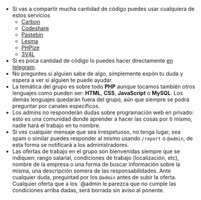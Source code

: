 * Si vas a compartir mucha cantidad de código puedes usar cualquiera de estos servicios
  * [Carbon](https://carbon.now.sh/)
  * [Codeshare](https://codeshare.io/)
  * [Pastebin](https://pastebin.com/)
  * [Lesma](https://lesma.eu/)
  * [PHPize](https://phpize.online/)
  * [3V4L](https://3v4l.org/)
* Si es poca cantidad de código lo puedes hacer directamente [en telegram](https://www.wikihow.com/Send-Code-on-Telegram).
* No preguntes si alguien sabe de algo, simplemente expón tu duda y espera a ver si alguien te puede ayudar.
* La temática del grupo es sobre todo **PHP** aunque tocamos también otros lenguajes como pueden ser:  **HTML**, **CSS**, **JavaScript** o **MySQL**. Los demás lenguajes quedarán fuera del grupo, aún que siempre se podrá preguntar por canales específicos.
* Los admins no responderán dudas sobre programación web en privado: esto es una comunidad donde aprender a hacer las cosas por ti mismo, nadie hará el trabajo en tu nombre.
* Si ves cualquier mensaje que sea irrespetuoso, no tenga lugar, sea spam o similar puedes responder al mismo usando `/report` o `@admin`, de esta forma se notificará a los administradores.
* Las ofertas de trabajo en el grupo son bienvenidas siempre que se indiquen: rango salarial, condiciones de trabajo (localización, etc), nombre de la empresa o una forma de buscar información sobre la misma, una descripción somera de las responsabilidades. Ante cualquier duda, preguntad por los `@admin` antes de subir la oferta. Cualquier oferta que a los `@admin le parezca que no cumple las condiciones arriba dadas, será borrada sin aviso al ponente.

